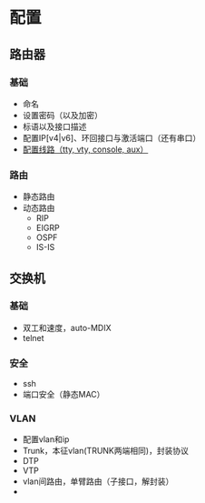 # 配置
## 路由器
### 基础
- 命名
- 设置密码（以及加密）
- 标语以及接口描述
- 配置IP[v4|v6]、环回接口与激活端口（还有串口）
- [配置线路（tty, vty, console, aux）](https://www.cisco.com/c/zh_cn/support/docs/ios-nx-os-software/ios-software-releases-110/45843-configpasswords.html)
### 路由
- 静态路由
- 动态路由
     - RIP
     - EIGRP
     - OSPF
     - IS-IS
## 交换机
### 基础
- 双工和速度，auto-MDIX
- telnet
### 安全
- ssh
- 端口安全（静态MAC）
### VLAN
- 配置vlan和ip
- Trunk，本征vlan(TRUNK两端相同)，封装协议
- DTP
- VTP
- vlan间路由，单臂路由（子接口，解封装）
- 
